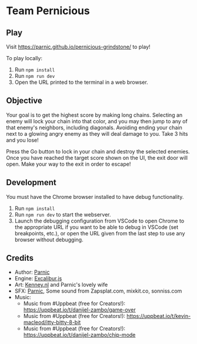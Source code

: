# Team Pernicious

## Play

Visit <https://parnic.github.io/pernicious-grindstone/> to play!

To play locally:

1. Run `npm install`
2. Run `npm run dev`
3. Open the URL printed to the terminal in a web browser.

## Objective

Your goal is to get the highest score by making long chains. Selecting an enemy will lock your chain into that color, and you may then jump to any of that enemy's neighbors, including diagonals. Avoiding ending your chain next to a glowing angry enemy as they will deal damage to you. Take 3 hits and you lose!

Press the Go button to lock in your chain and destroy the selected enemies. Once you have reached the target score shown on the UI, the exit door will open. Make your way to the exit in order to escape!

## Development

You must have the Chrome browser installed to have debug functionality.

1. Run `npm install`
2. Run `npm run dev` to start the webserver.
3. Launch the debugging configuration from VSCode to open Chrome to the appropriate URL if you want to be able to debug in VSCode (set breakpoints, etc.), or open the URL given from the last step to use any browser without debugging.

## Credits

* Author: [Parnic](https://github.com/parnic)
* Engine: [Excalibur.js](https://excaliburjs.com)
* Art: [Kenney.nl](https://kenney.nl) and Parnic's lovely wife
* SFX: [Parnic](https://github.com/parnic), Some sound from Zapsplat.com, mixkit.co, sonniss.com
* Music:
  * Music from #Uppbeat (free for Creators!): <https://uppbeat.io/t/danijel-zambo/game-over>
  * Music from #Uppbeat (free for Creators!): <https://uppbeat.io/t/kevin-macleod/itty-bitty-8-bit>
  * Music from #Uppbeat (free for Creators!): <https://uppbeat.io/t/danijel-zambo/chip-mode>

